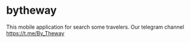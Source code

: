 # bytheway
This mobile application for search some travelers.
Our telegram channel https://t.me/By_Theway
